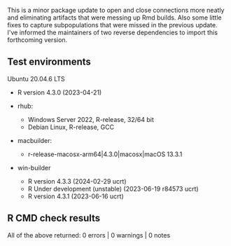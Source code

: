 This is a minor package update to open and close connections more neatly and eliminating artifacts that were messing up Rmd builds. Also some little fixes to capture subpopulations that were missed in the previous update. I've informed the maintainers of two reverse dependencies to import this forthcoming version.

## Test environments
Ubuntu 20.04.6 LTS
  * R version 4.3.0 (2023-04-21)
  
* rhub:
  * Windows Server 2022, R-release, 32/64 bit
  * Debian Linux, R-release, GCC

* macbuilder:
  * r-release-macosx-arm64|4.3.0|macosx|macOS 13.3.1

* win-builder
  * R version 4.3.3 (2024-02-29 ucrt)
  * R Under development (unstable) (2023-06-19 r84573 ucrt)
  * R version 4.3.1 (2023-06-16 ucrt)

## R CMD check results
All of the above returned:
0 errors | 0 warnings | 0 notes 
